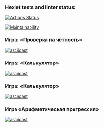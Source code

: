 ### Hexlet tests and linter status:
[![Actions Status](https://github.com/neuroenzo/python-project-49/actions/workflows/hexlet-check.yml/badge.svg)](https://github.com/neuroenzo/python-project-49/actions)

[![Maintainability](https://api.codeclimate.com/v1/badges/327157e5c4bbea22b8dc/maintainability)](https://codeclimate.com/github/neuroenzo/python-project-49/maintainability)

### Игра: «Проверка на чётность»

[![asciicast](https://asciinema.org/a/aVojdeY9qjSZV7ce39r77FUm2.png)](https://asciinema.org/a/aVojdeY9qjSZV7ce39r77FUm2)

### Игра: «Калькулятор»

[![asciicast](https://asciinema.org/a/gx0rgHOIggvIKcCOKOS3TiDOW.png)](https://asciinema.org/a/gx0rgHOIggvIKcCOKOS3TiDOW)

### Игра: «Калькулятор»

[![asciicast](https://asciinema.org/a/5A201kHxteqdqVzpCYsnv5eMD.png)](https://asciinema.org/a/5A201kHxteqdqVzpCYsnv5eMD)

### Игра «Арифметическая прогрессия»

[![asciicast](https://asciinema.org/a/dszY2U9viKNnkSyzvL2zHua5a.png)](https://asciinema.org/a/dszY2U9viKNnkSyzvL2zHua5a)
